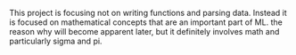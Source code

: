 This project is focusing not on writing functions and parsing data.
Instead it is focused on mathematical concepts that are an important
part of ML. the reason why will become apparent later, but it definitely
involves math and particularly sigma and pi.

